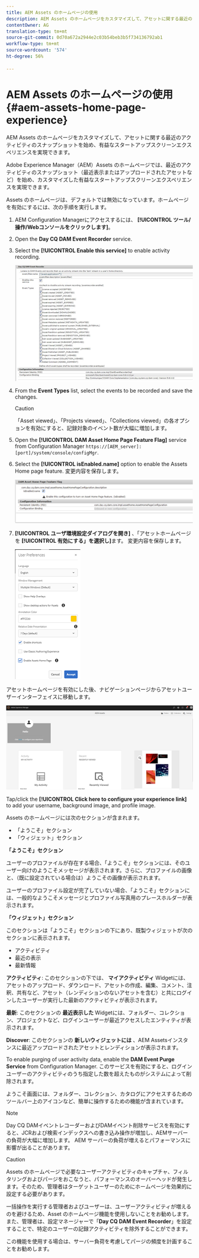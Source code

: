 ```yaml
---
title: AEM Assets のホームページの使用
description: AEM Assets のホームページをカスタマイズして、アセットに関する最近のアクティビティのスナップショットを始め、有益なスタートアップスクリーンエクスペリエンスを実現できます。
contentOwner: AG
translation-type: tm+mt
source-git-commit: 0d70a672a2944e2c03b54beb3b5f734136792ab1
workflow-type: tm+mt
source-wordcount: '574'
ht-degree: 56%

---
```



# AEM Assets のホームページの使用 {#aem-assets-home-page-experience}

AEM Assets のホームページをカスタマイズして、アセットに関する最近のアクティビティのスナップショットを始め、有益なスタートアップスクリーンエクスペリエンスを実現できます。

Adobe Experience Manager（AEM）Assets のホームページでは、最近のアクティビティのスナップショット（最近表示またはアップロードされたアセットなど）を始め、カスタマイズした有益なスタートアップスクリーンエクスペリエンスを実現できます。

Assets のホームページは、デフォルトでは無効になっています。ホームページを有効にするには、次の手順を実行します。

1. AEM Configuration Managerにアクセスするには、 **[!UICONTROL ツール/操作/Webコンソールをクリックします]**。
1. Open the **Day CQ DAM Event Recorder** service.
1. Select the **[!UICONTROL Enable this service]** to enable activity recording.

   ![chlimage_1-250](assets/chlimage_1-250.png)

1. From the **Event Types** list, select the events to be recorded and save the changes.

   >[!CAUTION]
   >
   >「Asset viewed」、「Projects viewed」、「Collections viewed」の各オプションを有効にすると、記録対象のイベント数が大幅に増加します。

1. Open the **[!UICONTROL DAM Asset Home Page Feature Flag]** service from Configuration Manager `https://[AEM_server]:[port]/system/console/configMgr`.
1. Select the **[!UICONTROL isEnabled.name]** option to enable the Assets Home page feature. 変更内容を保存します。

   ![chlimage_1-251](assets/chlimage_1-251.png)

1. **[!UICONTROL ユーザ環境設定ダイアログを開き]** 、「アセットホームページを **[!UICONTROL 有効にする」を選択し]**&#x200B;ます。 変更内容を保存します。

   ![user_preferences](assets/user_preferences.png)

アセットホームページを有効にした後、ナビゲーションページからアセットユーザーインターフェイスに移動します。

![home_page](assets/home_page.png)

Tap/click the **[!UICONTROL Click here to configure your experience link]** to add your username, background image, and profile image.

Assets のホームページには次のセクションが含まれます。

* 「ようこそ」セクション
* 「ウィジェット」セクション

**「ようこそ」セクション**

ユーザーのプロファイルが存在する場合、「ようこそ」セクションには、そのユーザー向けのようこそメッセージが表示されます。さらに、プロファイルの画像と、（既に設定されている場合は）ようこその画像が表示されます。

ユーザーのプロファイル設定が完了していない場合、「ようこそ」セクションには、一般的なようこそメッセージとプロファイル写真用のプレースホルダーが表示されます。

**「ウィジェット」セクション**

このセクションは「ようこそ」セクションの下にあり、既製ウィジェットが次のセクションに表示されます。

* アクティビティ
* 最近の表示
* 最新情報

**アクティビティ**: このセクションの下では、 **マイアクティビティ** Widgetには、アセットのアップロード、ダウンロード、アセットの作成、編集、コメント、注釈、共有など、アセット（レンディションのないアセットを含む）と共にログインしたユーザーが実行した最新のアクティビティが表示されます。

**最新**: このセクションの **最近表示した** Widgetには、フォルダー、コレクション、プロジェクトなど、ログインユーザーが最近アクセスしたエンティティが表示されます。

**Discover**: このセクションの **新しいウィジェットには** 、AEM Assetsインスタンスに最近アップロードされたアセットとレンディションが表示されます。

To enable purging of user activity data, enable the **DAM Event Purge Service** from Configuration Manager. このサービスを有効にすると、ログインユーザーのアクティビティのうち指定した数を超えたものがシステムによって削除されます。

ようこそ画面には、フォルダー、コレクション、カタログにアクセスするためのツールバー上のアイコンなど、簡単に操作するための機能が含まれています。

>[!NOTE]
>
>Day CQ DAMイベントレコーダーおよびDAMイベント削除サービスを有効にすると、JCRおよび検索インデックスへの書き込み操作が増加し、AEMサーバーの負荷が大幅に増加します。 AEM サーバーの負荷が増えるとパフォーマンスに影響が出ることがあります。

>[!CAUTION]
>
>Assets のホームページで必要なユーザーアクティビティのキャプチャ、フィルタリングおよびパージをおこなうと、パフォーマンスのオーバーヘッドが発生します。そのため、管理者はターゲットユーザーのためにホームページを効果的に設定する必要があります。
>
>一括操作を実行する管理者およびユーザーは、ユーザーアクティビティが増えるのを避けるため、Asset のホームページ機能を使用しないことをお勧めします。また、管理者は、設定マネージャーで「**Day CQ DAM Event Recorder**」を設定することで、特定のユーザーの記録アクティビティを除外することができます。
>
>この機能を使用する場合は、サーバー負荷を考慮してパージの頻度を計画することをお勧めします。
